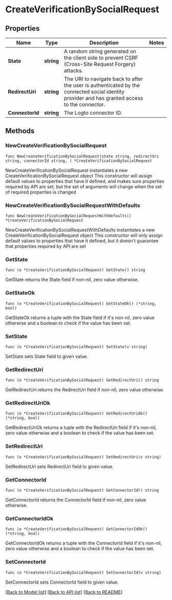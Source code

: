# CreateVerificationBySocialRequest

## Properties

Name | Type | Description | Notes
------------ | ------------- | ------------- | -------------
**State** | **string** | A random string generated on the client side to prevent CSRF (Cross-Site Request Forgery) attacks. | 
**RedirectUri** | **string** | The URI to navigate back to after the user is authenticated by the connected social identity provider and has granted access to the connector. | 
**ConnectorId** | **string** | The Logto connector ID. | 

## Methods

### NewCreateVerificationBySocialRequest

`func NewCreateVerificationBySocialRequest(state string, redirectUri string, connectorId string, ) *CreateVerificationBySocialRequest`

NewCreateVerificationBySocialRequest instantiates a new CreateVerificationBySocialRequest object
This constructor will assign default values to properties that have it defined,
and makes sure properties required by API are set, but the set of arguments
will change when the set of required properties is changed

### NewCreateVerificationBySocialRequestWithDefaults

`func NewCreateVerificationBySocialRequestWithDefaults() *CreateVerificationBySocialRequest`

NewCreateVerificationBySocialRequestWithDefaults instantiates a new CreateVerificationBySocialRequest object
This constructor will only assign default values to properties that have it defined,
but it doesn't guarantee that properties required by API are set

### GetState

`func (o *CreateVerificationBySocialRequest) GetState() string`

GetState returns the State field if non-nil, zero value otherwise.

### GetStateOk

`func (o *CreateVerificationBySocialRequest) GetStateOk() (*string, bool)`

GetStateOk returns a tuple with the State field if it's non-nil, zero value otherwise
and a boolean to check if the value has been set.

### SetState

`func (o *CreateVerificationBySocialRequest) SetState(v string)`

SetState sets State field to given value.


### GetRedirectUri

`func (o *CreateVerificationBySocialRequest) GetRedirectUri() string`

GetRedirectUri returns the RedirectUri field if non-nil, zero value otherwise.

### GetRedirectUriOk

`func (o *CreateVerificationBySocialRequest) GetRedirectUriOk() (*string, bool)`

GetRedirectUriOk returns a tuple with the RedirectUri field if it's non-nil, zero value otherwise
and a boolean to check if the value has been set.

### SetRedirectUri

`func (o *CreateVerificationBySocialRequest) SetRedirectUri(v string)`

SetRedirectUri sets RedirectUri field to given value.


### GetConnectorId

`func (o *CreateVerificationBySocialRequest) GetConnectorId() string`

GetConnectorId returns the ConnectorId field if non-nil, zero value otherwise.

### GetConnectorIdOk

`func (o *CreateVerificationBySocialRequest) GetConnectorIdOk() (*string, bool)`

GetConnectorIdOk returns a tuple with the ConnectorId field if it's non-nil, zero value otherwise
and a boolean to check if the value has been set.

### SetConnectorId

`func (o *CreateVerificationBySocialRequest) SetConnectorId(v string)`

SetConnectorId sets ConnectorId field to given value.



[[Back to Model list]](../README.md#documentation-for-models) [[Back to API list]](../README.md#documentation-for-api-endpoints) [[Back to README]](../README.md)


